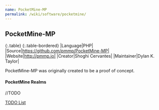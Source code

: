 ```yaml
---
name: PocketMine-MP
permalink: /wiki/software/pocketmine/
---
```

## PocketMine-MP

{:.table}
{:.table-bordered}
|Language|PHP|
|Source|https://github.com/pmmp/PocketMine-MP|
|Website|http://pmmp.io|
|Creator|Shoghi Cervantes|
|Maintainer|Dylan K. Taylor|

PocketMine-MP was originally created to be a proof of concept. 

#### PocketMine Realms
//TODO

[TODO List](todo/)
